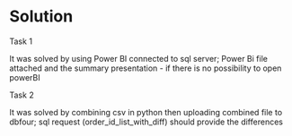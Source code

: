 # Solution

Task 1 
	
  It was solved by using Power BI connected to sql server; Power Bi file attached and the summary presentation - if there is no possibility to open powerBI 

Task 2 
	
  It was solved by combining csv in python  then uploading combined file to dbfour; sql request (order_id_list_with_diff) should provide the differences 

